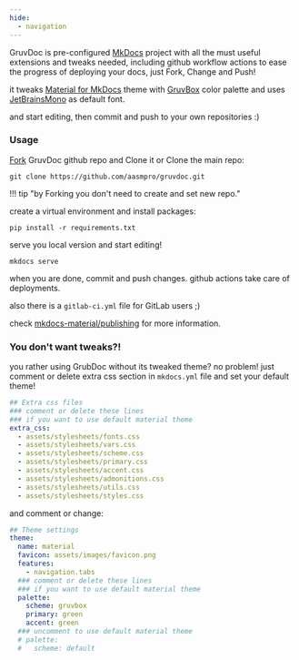 ```yaml
---
hide:
  - navigation
---
```

GruvDoc is pre-configured [MkDocs](https://www.mkdocs.org/) project with all the must useful extensions and tweaks needed, including github workflow actions to ease the progress of deploying your docs, just Fork, Change and Push!

it tweaks [Material for MkDocs](https://squidfunk.github.io/mkdocs-material/) theme with [GruvBox](https://github.com/morhetz/gruvbox) color palette and uses [JetBrainsMono](https://github.com/JetBrains/JetBrainsMono) as default font.


 and start editing, then commit and push to your own repositories :)

### Usage
[Fork](https://github.com/aasmpro/gruvdoc/fork) GruvDoc github repo and Clone it or Clone the main repo:
```
git clone https://github.com/aasmpro/gruvdoc.git
```
!!! tip "by Forking you don't need to create and set new repo."

create a virtual environment and install packages:
```
pip install -r requirements.txt
```
serve you local version and start editing!
```
mkdocs serve
```
when you are done, commit and push changes. github actions take care of deployments.

also there is a `gitlab-ci.yml` file for GitLab users ;)

check [mkdocs-material/publishing](https://squidfunk.github.io/mkdocs-material/publishing-your-site/) for more information.

### You don't want tweaks?!
you rather using GrubDoc without its tweaked theme? no problem!
just comment or delete extra css section in `mkdocs.yml` file and set your default theme!
```yaml hl_lines="4-12" linenums="87"
## Extra css files
### comment or delete these lines
### if you want to use default material theme
extra_css:
  - assets/stylesheets/fonts.css
  - assets/stylesheets/vars.css
  - assets/stylesheets/scheme.css
  - assets/stylesheets/primary.css
  - assets/stylesheets/accent.css
  - assets/stylesheets/admonitions.css
  - assets/stylesheets/utils.css
  - assets/stylesheets/styles.css
```
and comment or change:
```yaml hl_lines="9-12" linenums="11"
## Theme settings
theme:
  name: material
  favicon: assets/images/favicon.png
  features:
    - navigation.tabs
  ### comment or delete these lines
  ### if you want to use default material theme
  palette:
    scheme: gruvbox
    primary: green
    accent: green
  ### uncomment to use default material theme
  # palette:
  #   scheme: default
```
